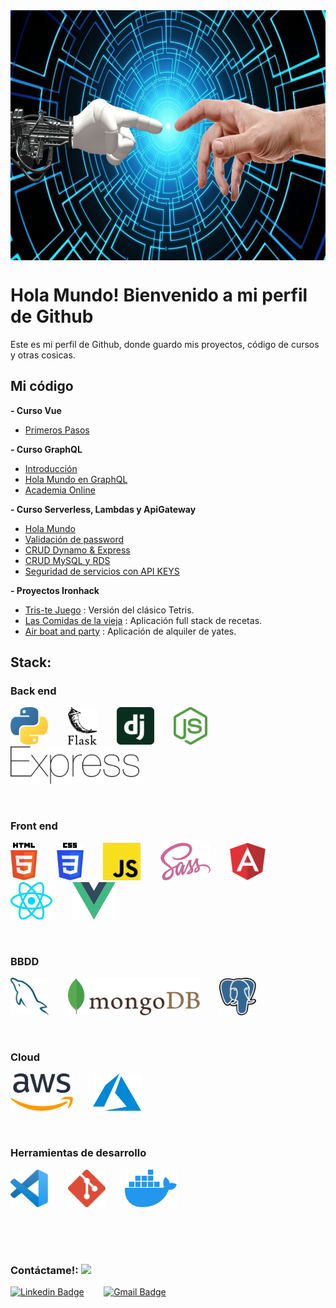 <div style="width: 100%; display: flex; justify-content: space-around; margin-bottom: 20px">
  <img title="data" width="800px" height="400px" src="./images/developer.jpg"> 
</div>

# Hola Mundo! Bienvenido a mi perfil de Github
Este es mi perfil de Github, donde guardo mis proyectos, código de cursos y otras cosicas.

## Mi código

**- Curso Vue**
  - [Primeros Pasos](https://github.com/Curso-VUE/1-primeros-pasos)

**- Curso GraphQL**
  - [Introducción](https://github.com/curso-graphQL/1-Introduccion)
  - [Hola Mundo en GraphQL](https://github.com/curso-graphQL/2-hola-mundo-graphql)
  - [Academia Online](https://github.com/curso-graphQL/2-academia-online)


**- Curso Serverless, Lambdas y ApiGateway**
  - [Hola Mundo](https://github.com/curso-serverless-lambda-APIGateway/hola-mundo)
  - [Validación de password](https://github.com/curso-serverless-lambda-APIGateway/password-strength)
  - [CRUD Dynamo & Express](https://github.com/curso-serverless-lambda-APIGateway/crud-dynamo-express) 
  - [CRUD MySQL y RDS](https://github.com/curso-serverless-lambda-APIGateway/crud-mysql-rds)
  - [Seguridad de servicios con API KEYS](https://github.com/curso-serverless-lambda-APIGateway/api-keys)

**- Proyectos Ironhack**

  - [Tris-te Juego](https://github.com/abelalonso/tris-te) : Versión del clásico Tetris.
  - [Las Comidas de la vieja](https://github.com/abelalonso/lasComidasDeLaVieja) : Aplicación full stack de recetas.
  - [Air boat and party](https://github.com/abelalonso/airBoatAndParty) : Aplicación de alquiler de yates.


## **Stack:**

### Back end
<img title="Python" height="60" src="./images/python.svg"> &nbsp;&nbsp;&nbsp;&nbsp;&nbsp;&nbsp; 
<img title="Flask" height="60" src="./images/flask.svg"> &nbsp;&nbsp;&nbsp;&nbsp;&nbsp;&nbsp; 
<img title="Django" height="60" src="./images/django-icon.svg"> &nbsp;&nbsp;&nbsp;&nbsp;&nbsp;&nbsp; 
<img title="Node" height="60" src="./images/nodejs-icon.svg"> &nbsp;&nbsp;&nbsp;&nbsp;&nbsp;&nbsp; 
<img title="Express" height="60" src="./images/express.svg"> &nbsp;&nbsp;&nbsp;&nbsp;&nbsp;&nbsp; 

<br>

### Front end
<img title="HTML 5" height="60" src="./images/html-5.svg"> &nbsp;&nbsp;&nbsp;&nbsp;&nbsp;&nbsp; 
<img title="CSS 3" height="60" src="./images/css-3.svg"> &nbsp;&nbsp;&nbsp;&nbsp;&nbsp;&nbsp; 
<img title="JavaScript" height="60" src="./images/javascript.svg"> &nbsp;&nbsp;&nbsp;&nbsp;&nbsp;&nbsp; 
<img title="SASS" height="60" src="./images/sass.svg"> &nbsp;&nbsp;&nbsp;&nbsp;&nbsp;&nbsp; 
<img title="Angular" height="60" src="./images/angular-icon.svg"> &nbsp;&nbsp;&nbsp;&nbsp;&nbsp;&nbsp; 
<img title="React" height="60" src="./images/react.svg"> &nbsp;&nbsp;&nbsp;&nbsp;&nbsp;&nbsp; 
<img title="Vue" height="60" src="./images/vue.svg"> &nbsp;&nbsp;&nbsp;&nbsp;&nbsp;&nbsp; 

<br>

### BBDD
<img title="MySQL" height="60" src="./images/mysql.svg"> &nbsp;&nbsp;&nbsp;&nbsp;&nbsp;&nbsp; 
<img title="MongoDB" height="60" src="./images/mongodb.svg"> &nbsp;&nbsp;&nbsp;&nbsp;&nbsp;&nbsp; 
<img title="PostgreSQL" height="60" src="./images/postgresql.svg"> &nbsp;&nbsp;&nbsp;&nbsp;&nbsp;&nbsp; 

<br>

### Cloud
<img title="AWS" height="60" src="./images/aws.svg"> &nbsp;&nbsp;&nbsp;&nbsp;&nbsp;&nbsp; 
<img title="Azure" height="60" src="./images/azure-icon.svg"> &nbsp;&nbsp;&nbsp;&nbsp;&nbsp;&nbsp; 

<br>

### Herramientas de desarrollo
<img title="Visual Studio Code" height="60" src="./images/vsc.svg"> &nbsp;&nbsp;&nbsp;&nbsp;&nbsp;&nbsp; 
<img title="Git" height="60" src="./images/git-icon.svg"> &nbsp;&nbsp;&nbsp;&nbsp;&nbsp;&nbsp; 
<img title="Docker" height="60" src="./images/docker-icon.svg"> &nbsp;&nbsp;&nbsp;&nbsp;&nbsp;&nbsp; 

<!-- ## Mis estadísticas de Github:
[![Abel's github stats](https://github-readme-stats.vercel.app/api?username=abelalonso)](https://github.com/abelalonso/github-readme-stats)

## **Lenguajes más utilizados:**
[![Top Langs](https://github-readme-stats.vercel.app/api/top-langs/?username=abelalonso&layout=compact)](https://github.com/abelalonso/github-readme-stats)
 -->

<br>
<br>
<br>

### Contáctame!: <img src="https://www.animatedimages.org/data/media/325/animated-telephone-image-0081.gif" width="60px">

[![Linkedin Badge](https://img.shields.io/badge/-Abel_Alonso-blue?style=flat-square&logo=Linkedin&logoColor=white&link=https://https://www.linkedin.com/in/abel-alonso/)](https://www.linkedin.com/in/abel-alonso/)
&nbsp;&nbsp;&nbsp;&nbsp;&nbsp;&nbsp; 
[![Gmail Badge](https://img.shields.io/badge/-abel.alonso@gmail.com-c14438?style=flat-square&logo=Gmail&logoColor=white&link=mailto:abel.alonso@gmail.com)](mailto:'abel.alonso@gmail.com')